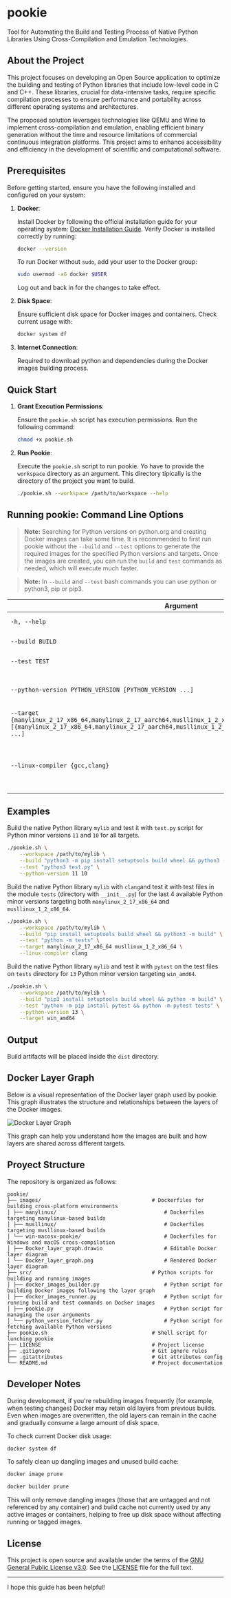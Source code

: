 # pookie

Tool for Automating the Build and Testing Process of Native Python Libraries Using Cross-Compilation and Emulation Technologies.

## About the Project

This project focuses on developing an Open Source application to optimize the building and testing of Python libraries that include low-level code in C and C++. These libraries, crucial for data-intensive tasks, require specific compilation processes to ensure performance and portability across different operating systems and architectures.

The proposed solution leverages technologies like QEMU and Wine to implement cross-compilation and emulation, enabling efficient binary generation without the time and resource limitations of commercial continuous integration platforms. This project aims to enhance accessibility and efficiency in the development of scientific and computational software.

## Prerequisites

Before getting started, ensure you have the following installed and configured on your system:

1. **Docker**:

   Install Docker by following the official installation guide for your operating system: [Docker Installation Guide](https://docs.docker.com/get-docker/). Verify Docker is installed correctly by running:

    ```bash
    docker --version
    ```

    To run Docker without `sudo`, add your user to the Docker group:

    ```bash
    sudo usermod -aG docker $USER
    ```

    Log out and back in for the changes to take effect.

3. **Disk Space**:

    Ensure sufficient disk space for Docker images and containers. Check current usage with:

    ```bash
    docker system df
    ```

4. **Internet Connection**:

    Required to download python and dependencies during the Docker images building process.

## Quick Start

1. **Grant Execution Permissions**:

   Ensure the `pookie.sh` script has execution permissions. Run the following command:

   ```bash
   chmod +x pookie.sh
   ```

2. **Run Pookie**:

    Execute the `pookie.sh` script to run pookie. Yo have to provide the `workspace` directory as an argument. This directory tipically is the directory of the project you want to build.

    ```bash
    ./pookie.sh --workspace /path/to/workspace --help
    ```

## Running pookie: Command Line Options

> **Note:** Searching for Python versions on python.org and creating Docker images can take some time. It is recommended to first run pookie without the `--build` and `--test` options to generate the required images for the specified Python versions and targets. Once the images are created, you can run the `build` and `test` commands as needed, which will execute much faster.

> **Note:** In `--build` and `--test` bash commands you can use python or python3, pip or pip3.

| Argument                                                                                               | Description                                                                 |
|--------------------------------------------------------------------------------------------------------|-----------------------------------------------------------------------------|
| `-h, --help`                                                                                           | Show this help message and exit                                             |
| `--build BUILD`                                                                                        | Python build bash command                                                   |
| `--test TEST`                                                                                          | Python test bash command                                                    |
| `--python-version PYTHON_VERSION [PYTHON_VERSION ...]`                                                 | Minor Python version(s) to compile for (if not specified: last 4 available) |
| `--target {manylinux_2_17_x86_64,manylinux_2_17_aarch64,musllinux_1_2_x86_64,win_amd64,macosx_11_0_x86_64} [{manylinux_2_17_x86_64,manylinux_2_17_aarch64,musllinux_1_2_x86_64,win_amd64,macosx_11_0_x86_64} ...]` | Target platform(s) to build and test the library for (if not specified: all) |
| `--linux-compiler {gcc,clang}`                                                                         | Compiler to use for manylinux_2_17_x86_64 or musllinux_1_2_x86_64 targets (if not specified: gcc) |

## Examples

Build the native Python library `mylib` and test it with `test.py` script for Python minor versions `11` and `10` for all targets.

```bash
./pookie.sh \
    --workspace /path/to/mylib \
    --build "python3 -m pip install setuptools build wheel && python3 -m build" \
    --test "python3 test.py" \
    --python-version 11 10
```

Build the native Python library `mylib` with `clang`and test it with test files in the module `tests` (directory with `__init__.py`) for the last 4 available Python minor versions targeting both `manylinux_2_17_x86_64` and `musllinux_1_2_x86_64`.

```bash
./pookie.sh \
    --workspace /path/to/mylib \
    --build "pip install setuptools build wheel && python3 -m build" \
    --test "python -m tests" \
    --target manylinux_2_17_x86_64 musllinux_1_2_x86_64 \
    --linux-compiler clang
```

Build the native Python library `mylib` and test it with `pytest` on the test files on `tests` directory for `13` Python minor version targeting `win_amd64`.

```bash
./pookie.sh \
    --workspace /path/to/mylib \
    --build "pip3 install setuptools build wheel && python -m build" \
    --test "python -m pip install pytest && python -m pytest tests" \
    --python-version 13 \
    --target win_amd64
```

## Output

Build artifacts will be placed inside the `dist` directory.

## Docker Layer Graph

Below is a visual representation of the Docker layer graph used by pookie. This graph illustrates the structure and relationships between the layers of the Docker images.

![Docker Layer Graph](./images/Docker_layer_graph.png)

This graph can help you understand how the images are built and how layers are shared across different targets.

## Proyect Structure

The repository is organized as follows:

```
pookie/
├── images/                                    # Dockerfiles for building cross-platform environments
│ ├── manylinux/                                   # Dockerfiles targeting manylinux-based builds
│ ├── musllinux/                                   # Dockerfiles targeting musllinux-based builds
│ └── win-macosx-pookie/                           # Dockerfiles for Windows and macOS cross-compilation
│ ├── Docker_layer_graph.drawio                    # Editable Docker layer diagram
│ └── Docker_layer_graph.png                       # Rendered Docker layer diagram
├── src/                                       # Python scripts for building and running images
│ ├── docker_images_builder.py                     # Python script for building Docker images following the layer graph
│ ├── docker_images_runner.py                      # Python script for running build and test commands on Docker images
│ ├── pookie.py                                    # Python script for managing the user arguments
│ └── python_version_fetcher.py                    # Python script for fetching available Python versions
├── pookie.sh                                  # Shell script for lunching pookie
├── LICENSE                                    # Project license
├── .gitignore                                 # Git ignore rules
├── .gitattributes                             # Git attributes config
└── README.md                                  # Project documentation
```

## Developer Notes

During development, if you're rebuilding images frequently (for example, when testing changes) Docker may retain old layers from previous builds. Even when images are overwritten, the old layers can remain in the cache and gradually consume a large amount of disk space.

To check current Docker disk usage:

```bash
docker system df
```

To safely clean up dangling images and unused build cache:

```bash
docker image prune

docker builder prune
```

This will only remove dangling images (those that are untagged and not referenced by any container) and build cache not currently used by any active images or containers, helping to free up disk space without affecting running or tagged images.

## License

This project is open source and available under the terms of the [GNU General Public License v3.0](https://www.gnu.org/licenses/gpl-3.0.html).
See the [LICENSE](LICENSE) file for the full text.

---

I hope this guide has been helpful!
